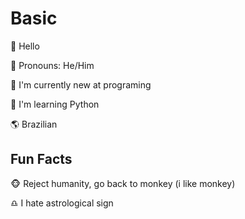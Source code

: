 # Basic

👋 Hello

👨 Pronouns: He/Him

👶 I'm currently new at programing

🌱 I'm learning Python

🌎 Brazilian

## Fun Facts

🐵 Reject humanity, go back to monkey (i like monkey)

♎ I hate astrological sign
<!--
**Tharynn/Tharynn** is a ✨ _special_ ✨ repository because its `README.md` (this file) appears on your GitHub profile.

Here are some ideas to get you started:

- 🔭 I’m currently working on ...
- 🌱 I’m currently learning ...
- 👯 I’m looking to collaborate on ...
- 🤔 I’m looking for help with ...
- 💬 Ask me about ...
- 📫 How to reach me: ...
- 😄 Pronouns: ...
- ⚡ Fun fact: ...
-->

